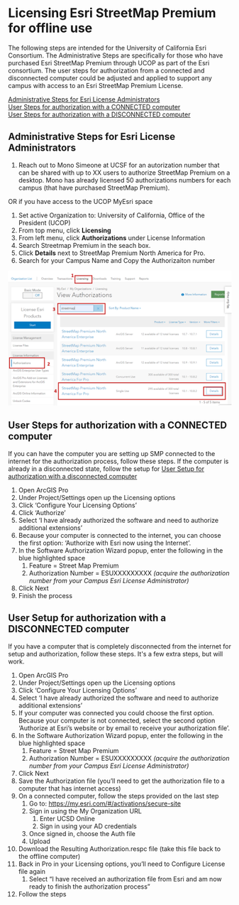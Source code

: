 # Licensing Esri StreetMap Premium for offline use
The following steps are intended for the University of California Esri Consortium. The Administrative Steps are specifically for those who have purchased Esri StreetMap Premium through UCOP as part of the Esri consortium. The user steps for authorization from a connected and disconnected computer could be adjusted and applied to support any campus with access to an Esri StreetMap Premium License.

[Administrative Steps for Esri License Administrators](#Administrative-Steps-for-Esri-License-Administrators)\
[User Steps for authorization with a CONNECTED computer](#User-Steps-for-authorization-with-a-CONNECTED-computer)\
[User Steps for authorization with a DISCONNECTED computer](#User-Steps-for-authorization-with-a-DISCONNECTED-computer)


## Administrative Steps for Esri License Administrators  
1. Reach out to Mono Simeone at UCSF for an autorization number that can be shared with up to XX users to authorize StreetMap Premium on a desktop. Mono has already licensed 50 authorizations numbers for each campus (that have purchased StreetMap Premium).

OR if you have access to the UCOP MyEsri space

1. Set active Organization to:  University of California, Office of the President (UCOP)
2. From top menu, click **Licensing**
3. From left menu, click **Authorizations** under License Information
4. Search Streetmap Premium in the seach box.
5. Click **Details** next to StreetMap Premium North America for Pro.
6. Search for your Campus Name and Copy the Authorizaiton number  
 <div align="center"><img src="../images/SMP-LicenseingSMP-123_SingleUse.png" widtch = 150></div>   

## User Steps for authorization with a CONNECTED computer
If you can have the computer you are setting up SMP connected to the internet for the authorization process, follow these steps. If the computer is already in a disconnected state, follow the setup for [User Setup for authorization with a disconnected computer](#User-Setup-for-authorization-with-a-disconnected-computer)

1.	Open ArcGIS Pro
2.	Under Project/Settings open up the Licensing options
3.	Click ‘Configure Your Licensing Options’
4.	Click ‘Authorize’
5.	Select ‘I have already authorized the software and need to authorize additional extensions’
6.	Because your computer is connected to the internet, you can choose the first option:  ‘Authorize with Esri now using the Internet’. 
7.	In the Software Authorization Wizard popup, enter the following in the blue highlighted space
    1.	Feature = Street Map Premium 
    2.	Authorization Number = ESUXXXXXXXXX *(acquire the authorization number from your Campus Esri License Administrator)*
8.	Click Next
9.	Finish the process


## User Setup for authorization with a DISCONNECTED computer
If you have a computer that is completely disconnected from the internet for setup and authorization, follow these steps. It's a few extra steps, but will work.
1.	Open ArcGIS Pro
2.	Under Project/Settings open up the Licensing options
3.	Click ‘Configure Your Licensing Options’
4.	Select ‘I have already authorized the software and need to authorize additional extensions’
5.	If your computer was connected you could choose the first option. Because your computer is not connected, select the second option ‘Authorize at Esri’s website or by email to receive your authorization file’. 
6.	In the Software Authorization Wizard popup, enter the following in the blue highlighted space
    1. Feature = Street Map Premium 
    2. Authorization Number = ESUXXXXXXXXX *(acquire the authorization number from your Campus Esri License Administrator)*
7.	Click Next
8.	Save the Authorization file (you’ll need to get the authorization file to a computer that has internet access)
9.	On a connected computer, follow the steps provided on the last step
    1. Go to:  https://my.esri.com/#/activations/secure-site
    2. Sign in using the My Organization URL
        1. Enter UCSD Online
        2. Sign in using your AD credentials 
    3. Once signed in, choose the Auth file
    4. Upload  
10.	Download the Resulting Authorization.respc file (take this file back to the offline computer)
11.	Back in Pro in your Licensing options, you’ll need to Configure License file again
    1. Select “I have received an authorization file from Esri and am now ready to finish the authorization process”
12.	Follow the steps


